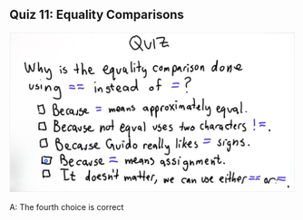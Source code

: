 ## Quiz 11: Equality Comparisons

![alt text](./media/quiz-11-equality-comparisons.JPG "equality comparisons")

A: The fourth choice is correct
